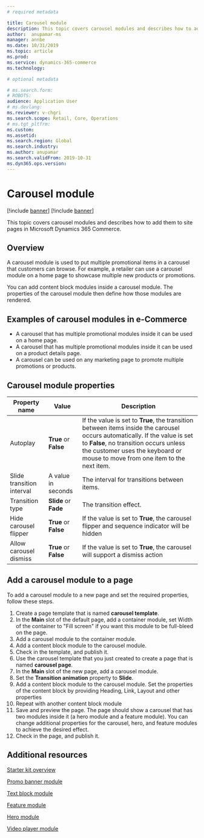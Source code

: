 ```yaml
---
# required metadata

title: Carousel module 
description: This topic covers carousel modules and describes how to add them to site pages in Microsoft Dynamics 365 Commerce.
author:  anupamar-ms
manager: annbe
ms.date: 10/31/2019
ms.topic: article
ms.prod: 
ms.service: dynamics-365-commerce
ms.technology: 

# optional metadata

# ms.search.form: 
# ROBOTS: 
audience: Application User
# ms.devlang: 
ms.reviewer: v-chgri
ms.search.scope: Retail, Core, Operations
# ms.tgt_pltfrm: 
ms.custom: 
ms.assetid: 
ms.search.region: Global
ms.search.industry: 
ms.author: anupamar
ms.search.validFrom: 2019-10-31
ms.dyn365.ops.version: 
---
```


# Carousel module

[!include [banner](includes/preview-banner.md)]
[!include [banner](includes/banner.md)]

This topic covers carousel modules and describes how to add them to site pages in Microsoft Dynamics 365 Commerce.

## Overview

A carousel module is used to put multiple promotional items in a carousel that customers can browse. For example, a retailer can use a carousel module on a home page to showcase multiple new products or promotions.

You can add content block modules inside a carousel module. The properties of the carousel module then define how those modules are rendered.

## Examples of carousel modules in e-Commerce

- A carousel that has multiple promotional modules inside it can be used on a home page.
- A carousel that has multiple promotional modules inside it can be used on a product details page.
- A carousel can be used on any marketing page to promote multiple promotions or products.

## Carousel module properties

| Property name             | Value                                | Description |
|---------------------------|--------------------------------------|-------------|
| Autoplay                  | **True** or **False**                | If the value is set to **True**, the transition between items inside the carousel occurs automatically. If the value is set to **False**, no transition occurs unless the customer uses the keyboard or mouse to move from one item to the next item. |
| Slide transition interval | A value in seconds                   | The interval for transitions between items. |
| Transition type      | **Slide** or **Fade**                | The transition effect. |
| Hide carousel flipper| **True** or **False** | If the value is set to **True**, the carousel flipper and sequence indicator will be hidden|
| Allow carousel dismiss|**True** or **False** | If the value is set to **True**, the carousel will support a dismiss action|


## Add a carousel module to a page

To add a carousel module to a new page and set the required properties, follow these steps.

1. Create a page template that is named **carousel template**.
1. In the **Main** slot of the default page, add a container module, set Width of the container to "Fill screen" if you want this module to be full-bleed on the page.
1. Add a carousel module to the container module.
1. Add a content block module to the carousel module. 
1. Check in the template, and publish it. 
1. Use the carousel template that you just created to create a page that is named **carousel page**.
1. In the **Main** slot of the new page, add a carousel module.
1. Set the **Transition animation** property to **Slide**.
1. Add a content block module to the carousel module. Set the properties of the content block by providing Heading, Link, Layout and other properties
1. Repeat with another content block module
1. Save and preview the page. The page should show a carousel that has two modules inside it (a hero module and a feature module). You can change additional properties for the carousel, hero, and feature modules to achieve the desired effect.
1. Check in the page, and publish it.

## Additional resources

[Starter kit overview](starter-kit-overview.md)

[Promo banner module](add-alert.md)

[Text block module](add-content-rich-block.md)

[Feature module](add-feature-module.md)

[Hero module](add-hero-module.md)

[Video player module](add-video-player.md)
